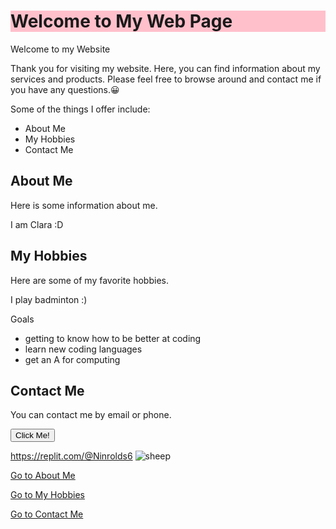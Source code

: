
<html>

<head>
	<meta charset="utf-8">
  <meta name="viewport" content="width=device-width">
  <title>replit</title>
  <link href="style.css" rel="stylesheet" type="text/css" />
  <link rel="stylesheet" type="text/css" href="mystyle.css">
	
</head>

<body>
	<h1 style="background-color:Pink;"><b>Welcome to My Web Page</b></h1>
	<div class="container">
      <div class="heading">Welcome to my Website</div>
      <div class="content">
        <p>Thank you for visiting my website. Here, you can find information about my services and products. Please feel free to browse around and contact me if you have any questions.&#128512;</p>
        <p>Some of the things I offer include:</p>
        <ul>
          <li>About Me</li>
          <li>My Hobbies</li>
          <li>Contact Me</li>
        </ul>
      </div>
    </div>
	<h2 id="About Me">About Me</h2>
	<p>Here is some information about me.</p>
	<p> I am Clara :D </p>
	<h2 id="My Hobbies">My Hobbies</h2>
	<p>Here are some of my favorite hobbies.</p>
	<p> I play badminton :) </p>
	<hs id="Goals">Goals</h2>
	<ul>
		<li>getting to know how to be better at coding</li>
		<li>learn new coding languages</li>
		<li>get an A for computing</li>
	</ul>
	<h2 id="Contact Me">Contact Me</h2>
	<p>You can contact me by email or phone.</p>
	<p><input type="button" onclick="alert(':D Thank you!')" value="Click Me!"></p>
	<a href="url">https://replit.com/@Ninrolds6</a>
	<img src='http://t0.gstatic.com/licensed-image?q=tbn:ANd9GcTGtk8KBJF3s8ZVj5Awk2ddqQnydXY_gP_2wOBIIZjI9pBp0bRkhEq53o755RI4xbHDj90f32y42czWCfw' alt=sheep>
	<p><a href="#aboutme">Go to About Me</a></p>
	<p><a href="#myhobbies">Go to My Hobbies</a></p>
	<p><a href="#contactme">Go to Contact Me</a></p>
	

</body>

</html>
